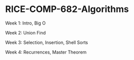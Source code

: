 # RICE-COMP-682-Algorithms

Week 1: Intro, Big O 

Week 2: Union Find

Week 3: Selection, Insertion, Shell Sorts

Week 4: Recurrences, Master Theorem
